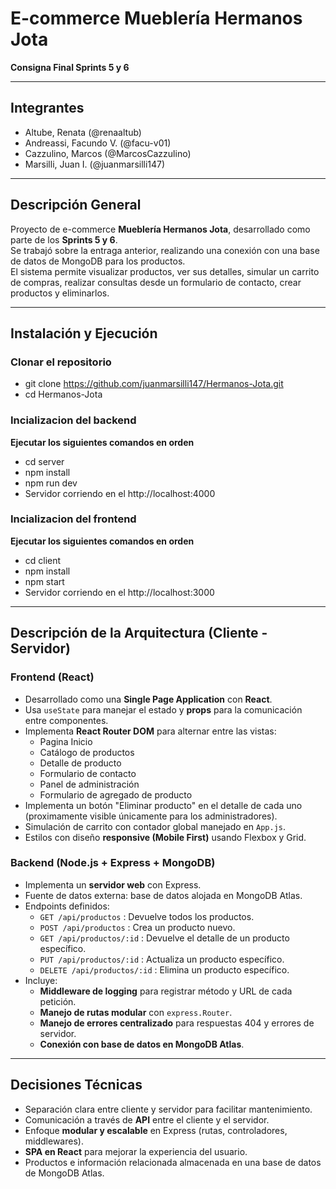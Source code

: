 # E-commerce Mueblería Hermanos Jota  
**Consigna Final Sprints 5 y 6**

---

## Integrantes
- Altube, Renata (@renaaltub)  
- Andreassi, Facundo V. (@facu-v01)  
- Cazzulino, Marcos (@MarcosCazzulino)  
- Marsilli, Juan I. (@juanmarsilli147)

---

## Descripción General
Proyecto de e-commerce **Mueblería Hermanos Jota**, desarrollado como parte de los **Sprints 5 y 6**.  
Se trabajó sobre la entraga anterior, realizando una conexión con una base de datos de MongoDB para los productos.  
El sistema permite visualizar productos, ver sus detalles, simular un carrito de compras, realizar consultas desde un formulario de contacto, crear productos y eliminarlos.

---

## Instalación y Ejecución

### Clonar el repositorio
- git clone https://github.com/juanmarsilli147/Hermanos-Jota.git
- cd Hermanos-Jota

### Incializacion del backend
**Ejecutar los siguientes comandos en orden**
- cd server 
- npm install
- npm run dev
- Servidor corriendo en el http://localhost:4000

### Incializacion del frontend
**Ejecutar los siguientes comandos en orden**
- cd client 
- npm install
- npm start
- Servidor corriendo en el http://localhost:3000

---

## Descripción de la Arquitectura (Cliente - Servidor)

### Frontend (React)
- Desarrollado como una **Single Page Application** con **React**.
- Usa `useState` para manejar el estado y **props** para la comunicación entre componentes.
- Implementa **React Router DOM** para alternar entre las vistas:
  - Pagina Inicio
  - Catálogo de productos  
  - Detalle de producto  
  - Formulario de contacto
  - Panel de administración
  - Formulario de agregado de producto
- Implementa un botón "Eliminar producto" en el detalle de cada uno (proximamente visible únicamente para los administradores).
- Simulación de carrito con contador global manejado en `App.js`.  
- Estilos con diseño **responsive (Mobile First)** usando Flexbox y Grid.

### Backend (Node.js + Express + MongoDB)
- Implementa un **servidor web** con Express.  
- Fuente de datos externa: base de datos alojada en MongoDB Atlas.
- Endpoints definidos:
  - `GET /api/productos` : Devuelve todos los productos.
  - `POST /api/productos` : Crea un producto nuevo.
  - `GET /api/productos/:id` : Devuelve el detalle de un producto específico.
  - `PUT /api/productos/:id` : Actualiza un producto específico.
  - `DELETE /api/productos/:id` : Elimina un producto específico.
- Incluye:
  - **Middleware de logging** para registrar método y URL de cada petición.  
  - **Manejo de rutas modular** con `express.Router`.  
  - **Manejo de errores centralizado** para respuestas 404 y errores de servidor.
  - **Conexión con base de datos en MongoDB Atlas**.

---

## Decisiones Técnicas
- Separación clara entre cliente y servidor para facilitar mantenimiento.  
- Comunicación a través de **API** entre el cliente y el servidor.  
- Enfoque **modular y escalable** en Express (rutas, controladores, middlewares).  
- **SPA en React** para mejorar la experiencia del usuario.
- Productos e información relacionada almacenada en una base de datos de MongoDB Atlas.

